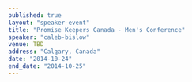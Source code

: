 ```yaml
---
published: true
layout: "speaker-event"
title: "Promise Keepers Canada - Men's Conference"
speaker: "caleb-bislow"
venue: TBD
address: "Calgary, Canada"
date: "2014-10-24"
end_date: "2014-10-25"
---
```



